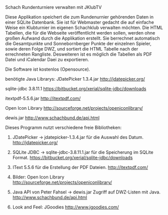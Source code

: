 Schach Rundenturniere verwalten mit JKlubTV

Diese Applikation speichert die zum Rundenurnier gehörenden Daten in einer SQLite Datenbank. Sie ist für Webmaster gedacht die auf einfache Weise ein Klubturnier im eigenen Schachklub verwalten möchten. Die HTML Tabellen, die für die Webseite veröffentlicht werden sollen, werden ohne großen Aufwand durch die Applikation erstellt. Sie berrechnet automatisch die Gesamtpunkte und Sonnebornberger Punkte der einzelnen Spieler, sowie deren Folge DWZ, und sortiert die HTML Tabelle nach der errechneten Rangliste. Desweiteren ist es möglich die Tabellen als PDF Datei und iCalendar Daei zu exportieren.

Die Software ist kostenlos (Opensource).

benötigte Java Librarys:
JDatePicker 1.3.4.jar http://jdatepicker.org/

sqlite-jdbc 3.8.11.1 https://bitbucket.org/xerial/sqlite-jdbc/downloads

itextpdf-5.5.6.jar http://itextpdf.com/

Open Icon Library http://sourceforge.net/projects/openiconlibrary/

dewis.jar http://www.schachbund.de/api.html

Dieses Programm nutzt verschiedene freie Bibliotheken:

1. JDatePicker -> jdatepicker-1.3.4.jar
    für die Auswahl des Datum.
    http://jdatepicker.org/

2. SQLite JDBC -> sqlite-jdbc-3.8.11.1.jar
    für die Speicherung im SQLite Format.
    https://bitbucket.org/xerial/sqlite-jdbc/downloads

3. IText 5.5.6 
    für die Erstellung der PDF Dateien.
    http://itextpdf.com/

4. Bilder: Open Icon Library
    http://sourceforge.net/projects/openiconlibrary/

5. Java API von Peter Fahsel -> dewis.jar
   Zugriff auf DWZ-Listen mit Java.
   http://www.schachbund.de/api.html

6. Look and Feel: JGoodies
   http://www.jgoodies.com/
